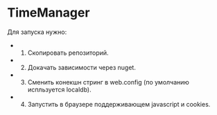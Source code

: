 # TimeManager

Для запуска нужно:
* 1. Скопировать репозиторий.
* 2. Докачать зависимости через nuget.
* 3. Сменить конекшн стринг в web.config (по умолчанию испльзуется localdb).
* 4. Запустить в браузере поддерживающем javascript и cookies.
